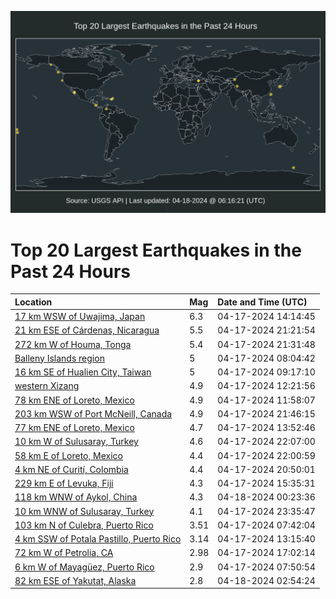 ![Map](./map.png)

# Top 20 Largest Earthquakes in the Past 24 Hours

| Location | Mag | Date and Time (UTC) |
|:---|:---|:---|
| [17 km WSW of Uwajima, Japan](https://earthquake.usgs.gov/earthquakes/eventpage/us7000mcpi) | 6.3 | 04-17-2024 14:14:45 |
| [21 km ESE of Cárdenas, Nicaragua](https://earthquake.usgs.gov/earthquakes/eventpage/us7000mcrs) | 5.5 | 04-17-2024 21:21:54 |
| [272 km W of Houma, Tonga](https://earthquake.usgs.gov/earthquakes/eventpage/us7000mcru) | 5.4 | 04-17-2024 21:31:48 |
| [Balleny Islands region](https://earthquake.usgs.gov/earthquakes/eventpage/us7000mcm3) | 5 | 04-17-2024 08:04:42 |
| [16 km SE of Hualien City, Taiwan](https://earthquake.usgs.gov/earthquakes/eventpage/us7000mcmb) | 5 | 04-17-2024 09:17:10 |
| [western Xizang](https://earthquake.usgs.gov/earthquakes/eventpage/us7000mcmw) | 4.9 | 04-17-2024 12:21:56 |
| [78 km ENE of Loreto, Mexico](https://earthquake.usgs.gov/earthquakes/eventpage/us7000mcmt) | 4.9 | 04-17-2024 11:58:07 |
| [203 km WSW of Port McNeill, Canada](https://earthquake.usgs.gov/earthquakes/eventpage/us7000mcrx) | 4.9 | 04-17-2024 21:46:15 |
| [77 km ENE of Loreto, Mexico](https://earthquake.usgs.gov/earthquakes/eventpage/us7000mcpe) | 4.7 | 04-17-2024 13:52:46 |
| [10 km W of Sulusaray, Turkey](https://earthquake.usgs.gov/earthquakes/eventpage/us7000mcs6) | 4.6 | 04-17-2024 22:07:00 |
| [58 km E of Loreto, Mexico](https://earthquake.usgs.gov/earthquakes/eventpage/us7000mcs4) | 4.4 | 04-17-2024 22:00:59 |
| [4 km NE of Curití, Colombia](https://earthquake.usgs.gov/earthquakes/eventpage/us7000mcrm) | 4.4 | 04-17-2024 20:50:01 |
| [229 km E of Levuka, Fiji](https://earthquake.usgs.gov/earthquakes/eventpage/us7000mcq7) | 4.3 | 04-17-2024 15:35:31 |
| [118 km WNW of Aykol, China](https://earthquake.usgs.gov/earthquakes/eventpage/us7000mcsp) | 4.3 | 04-18-2024 00:23:36 |
| [10 km WNW of Sulusaray, Turkey](https://earthquake.usgs.gov/earthquakes/eventpage/us7000mcsk) | 4.1 | 04-17-2024 23:35:47 |
| [103 km N of Culebra, Puerto Rico](https://earthquake.usgs.gov/earthquakes/eventpage/pr2024108000) | 3.51 | 04-17-2024 07:42:04 |
| [4 km SSW of Potala Pastillo, Puerto Rico](https://earthquake.usgs.gov/earthquakes/eventpage/pr71445813) | 3.14 | 04-17-2024 13:15:40 |
| [72 km W of Petrolia, CA](https://earthquake.usgs.gov/earthquakes/eventpage/nc74036096) | 2.98 | 04-17-2024 17:02:14 |
| [6 km W of Mayagüez, Puerto Rico](https://earthquake.usgs.gov/earthquakes/eventpage/pr71445758) | 2.9 | 04-17-2024 07:50:54 |
| [82 km ESE of Yakutat, Alaska](https://earthquake.usgs.gov/earthquakes/eventpage/ak02450b3bmo) | 2.8 | 04-18-2024 02:54:24 |
